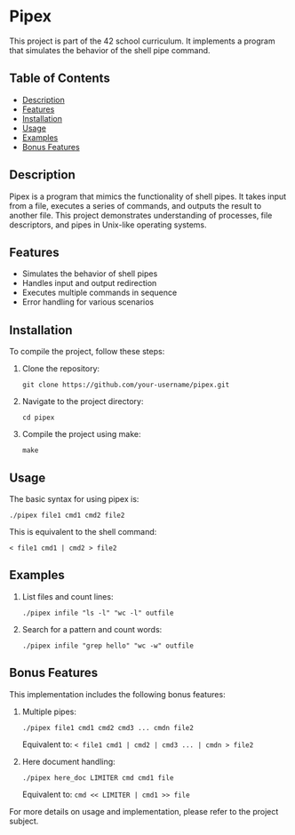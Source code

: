 # Pipex

This project is part of the 42 school curriculum. It implements a program that simulates the behavior of the shell pipe command.

## Table of Contents
- [Description](#description)
- [Features](#features)
- [Installation](#installation)
- [Usage](#usage)
- [Examples](#examples)
- [Bonus Features](#bonus-features)

## Description

Pipex is a program that mimics the functionality of shell pipes. It takes input from a file, executes a series of commands, and outputs the result to another file. This project demonstrates understanding of processes, file descriptors, and pipes in Unix-like operating systems.

## Features

- Simulates the behavior of shell pipes
- Handles input and output redirection
- Executes multiple commands in sequence
- Error handling for various scenarios

## Installation

To compile the project, follow these steps:

1. Clone the repository:
   ```
   git clone https://github.com/your-username/pipex.git
   ```
2. Navigate to the project directory:
   ```
   cd pipex
   ```
3. Compile the project using make:
   ```
   make
   ```

## Usage

The basic syntax for using pipex is:

```
./pipex file1 cmd1 cmd2 file2
```

This is equivalent to the shell command:

```
< file1 cmd1 | cmd2 > file2
```

## Examples

1. List files and count lines:
   ```
   ./pipex infile "ls -l" "wc -l" outfile
   ```

2. Search for a pattern and count words:
   ```
   ./pipex infile "grep hello" "wc -w" outfile
   ```

## Bonus Features

This implementation includes the following bonus features:

1. Multiple pipes:
   ```
   ./pipex file1 cmd1 cmd2 cmd3 ... cmdn file2
   ```
   Equivalent to: `< file1 cmd1 | cmd2 | cmd3 ... | cmdn > file2`

2. Here document handling:
   ```
   ./pipex here_doc LIMITER cmd cmd1 file
   ```
   Equivalent to: `cmd << LIMITER | cmd1 >> file`

For more details on usage and implementation, please refer to the project subject.